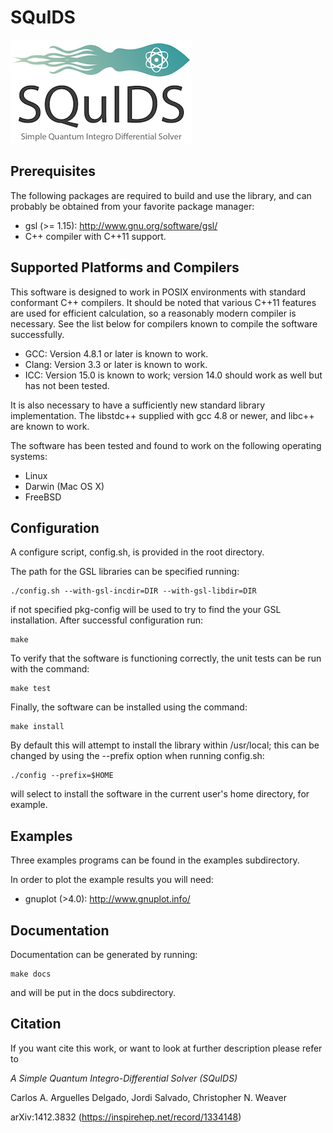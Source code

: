 SQuIDS
===========

![SQuIDS Logo](/resources/squids_logo_small.png)

Prerequisites
-------------

The following packages are required to build and use the library, and
can probably be obtained from your favorite package manager:

* gsl (>= 1.15): http://www.gnu.org/software/gsl/
* C++ compiler with C++11 support.

Supported Platforms and Compilers
---------------------------------

This software is designed to work in POSIX environments with
standard conformant C++ compilers. It should be noted that various 
C++11 features are used for efficient calculation, so a reasonably 
modern compiler is necessary. See the list below for compilers
known to compile the software successfully. 

* GCC: Version 4.8.1 or later is known to work.
* Clang: Version 3.3 or later is known to work. 
* ICC: Version 15.0 is known to work; version 14.0 should work 
       as well but has not been tested. 

It is also necessary to have a sufficiently new standard library
implementation. The libstdc++ supplied with gcc 4.8 or newer, and
libc++ are known to work. 

The software has been tested and found to work on the following
operating systems:

* Linux
* Darwin (Mac OS X)
* FreeBSD

Configuration
-------------

A configure script, config.sh, is provided in the root directory.

The path for the GSL libraries can be specified running:

	./config.sh --with-gsl-incdir=DIR --with-gsl-libdir=DIR

if not specified pkg-config will be used to try to find
the your GSL installation. After successful configuration run:

	make

To verify that the software is functioning correctly, the 
unit tests can be run with the command:

	make test

Finally, the software can be installed using the command:

	make install

By default this will attempt to install the library within /usr/local; 
this can be changed by using the --prefix option when running config.sh:

	./config --prefix=$HOME

will select to install the software in the current user's home directory, 
for example. 

Examples
--------

Three examples programs can be found in the examples subdirectory.

In order to plot the example results you will need:

* gnuplot (>4.0): http://www.gnuplot.info/

Documentation
-------------

Documentation can be generated by running:

	make docs

and will be put in the docs subdirectory.

Citation
--------

If you want cite this work, or want to look at further description
please refer to

*A Simple Quantum Integro-Differential Solver (SQuIDS)*

Carlos A. Arguelles Delgado, Jordi Salvado, Christopher N. Weaver

arXiv:1412.3832 (https://inspirehep.net/record/1334148)


